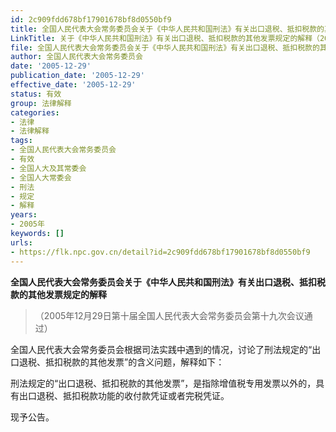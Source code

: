 ```yaml
---
id: 2c909fdd678bf17901678bf8d0550bf9
title: 全国人民代表大会常务委员会关于《中华人民共和国刑法》有关出口退税、抵扣税款的其他发票规定的解释
LinkTitle: 关于《中华人民共和国刑法》有关出口退税、抵扣税款的其他发票规定的解释（2005）
file: 全国人民代表大会常务委员会关于《中华人民共和国刑法》有关出口退税、抵扣税款的其他发票规定的解释_20051229_2c909fdd678bf17901678bf8d0550bf9.docx
author: 全国人民代表大会常务委员会
date: '2005-12-29'
publication_date: '2005-12-29'
effective_date: '2005-12-29'
status: 有效
group: 法律解释
categories:
- 法律
- 法律解释
tags:
- 全国人民代表大会常务委员会
- 有效
- 全国人大及其常委会
- 全国人大常委会
- 刑法
- 规定
- 解释
years:
- 2005年
keywords: []
urls:
- https://flk.npc.gov.cn/detail?id=2c909fdd678bf17901678bf8d0550bf9
---
```


**全国人民代表大会常务委员会关于《中华人民共和国刑法》有关出口退税、抵扣税款的其他发票规定的解释**

> （2005年12月29日第十届全国人民代表大会常务委员会第十九次会议通过）

全国人民代表大会常务委员会根据司法实践中遇到的情况，讨论了刑法规定的“出口退税、抵扣税款的其他发票”的含义问题，解释如下：

刑法规定的“出口退税、抵扣税款的其他发票”，是指除增值税专用发票以外的，具有出口退税、抵扣税款功能的收付款凭证或者完税凭证。

现予公告。
